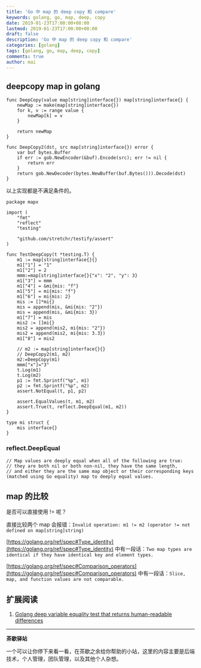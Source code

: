 ```yaml
---
title: 'Go 中 map 的 deep copy 和 compare'
keywords: golang, go, map, deep, copy
date: 2019-01-23T17:00:00+08:00
lastmod: 2019-01-23T17:00:00+08:00
draft: false
description: 'Go 中 map 的 deep copy 和 compare'
categories: [golang]
tags: [golang, go, map, deep, copy]
comments: true
author: mai
---
```


## deepcopy map in golang

```golang
func DeepCopy(value map[string]interface{}) map[string]interface{} {
	newMap := make(map[string]interface{})
	for k, v := range value {
		newMap[k] = v
	}

	return newMap
}

func DeepCopy2(dst, src map[string]interface{}) error {
	var buf bytes.Buffer
	if err := gob.NewEncoder(&buf).Encode(src); err != nil {
		return err
	}
	return gob.NewDecoder(bytes.NewBuffer(buf.Bytes())).Decode(dst)
}
```

以上实现都是不满足条件的。

```golang
package mapx

import (
	"fmt"
	"reflect"
	"testing"

	"github.com/stretchr/testify/assert"
)

func TestDeepCopy(t *testing.T) {
	m1 := map[string]interface{}{}
	m1["1"] = "1"
	m1["2"] = 2
	mmm:=map[string]interface{}{"x": "2", "y": 3}
	m1["3"] = mmm
	m1["4"] = &mi{mis: "f"}
	m1["5"] = mi{mis: "f"}
	m1["6"] = mi{mis: 2}
	mis := []*mi{}
	mis = append(mis, &mi{mis: "2"})
	mis = append(mis, &mi{mis: 3})
	m1["7"] = mis
	mis2 := []mi{}
	mis2 = append(mis2, mi{mis: "2"})
	mis2 = append(mis2, mi{mis: 3.3})
	m1["8"] = mis2

	// m2 := map[string]interface{}{}
	// DeepCopy2(m1, m2)
	m2:=DeepCopy(m1)
	mmm["x"]="3"
	t.Log(m1)
	t.Log(m2)
	p1 := fmt.Sprintf("%p", m1)
	p2 := fmt.Sprintf("%p", m2)
	assert.NotEqual(t, p1, p2)

	assert.EqualValues(t, m1, m2)
	assert.True(t, reflect.DeepEqual(m1, m2))
}

type mi struct {
	mis interface{}
}
```

### reflect.DeepEqual

```golang
// Map values are deeply equal when all of the following are true:
// they are both nil or both non-nil, they have the same length,
// and either they are the same map object or their corresponding keys  (matched using Go equality) map to deeply equal values.
```

## map 的比较

是否可以直接使用 != 呢？

直接比较两个 map 会报错：`Invalid operation: m1 != m2 (operator != not defined on map[string]string)`

[https://golang.org/ref/spec#Type_identity](https://golang.org/ref/spec#Type_identity) 中有一段话：`Two map types are identical if they have identical key and element types.`

[https://golang.org/ref/spec#Comparison_operators](https://golang.org/ref/spec#Comparison_operators) 中有一段话：`Slice, map, and function values are not comparable.`

## 扩展阅读

1. [Golang deep variable equality test that returns human-readable differences](https://github.com/go-test/deep.git)

----

**茶歇驿站**

一个可以让你停下来看一看，在茶歇之余给你帮助的小站，这里的内容主要是后端技术，个人管理，团队管理，以及其他个人杂想。


